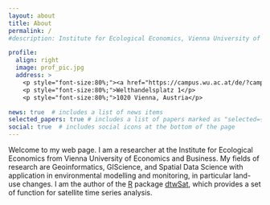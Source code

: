 ```yaml
---
layout: about
title: About
permalink: /
#description: Institute for Ecological Economics, Vienna University of Economics and Business, Austria

profile:
  align: right
  image: prof_pic.jpg
  address: >
    <p style="font-size:80%;"><a href="https://campus.wu.ac.at/de/?campus=1&q=D1.2.030#map">D1/D1.2.030</a></p>
    <p style="font-size:80%;">Welthandelsplatz 1</p>
    <p style="font-size:80%;">1020 Vienna, Austria</p>

news: true  # includes a list of news items
selected_papers: true # includes a list of papers marked as "selected={true}"
social: true  # includes social icons at the bottom of the page
---
```


Welcome to my web page. I am a researcher at the Institute for Ecological Economics from Vienna University of Economics and Business. My fields of research are Geoinformatics, GIScience, and Spatial Data Science with application in environmental modelling and monitoring, in particular land-use changes. I am the author of the [R](https://www.cran.r-project.org) package [dtwSat](https://www.cran.r-project.org/package=dtwSat), which provides a set of function for satellite time series analysis.
